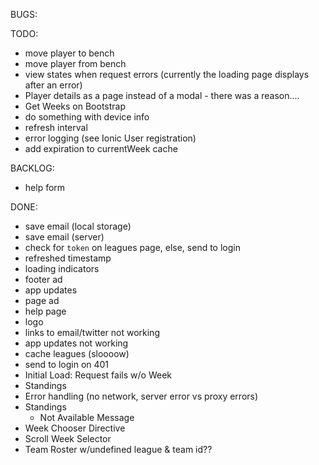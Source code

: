 BUGS:

TODO:
- move player to bench
- move player from bench
- view states when request errors (currently the loading page displays after an error)
- Player details as a page instead of a modal - there was a reason....
- Get Weeks on Bootstrap
- do something with device info
- refresh interval
- error logging (see Ionic User registration)
- add expiration to currentWeek cache

BACKLOG:
- help form

DONE:
- save email (local storage)
- save email (server)
- check for `token` on leagues page, else, send to login
- refreshed timestamp
- loading indicators
- footer ad
- app updates
- page ad
- help page
- logo
- links to email/twitter not working
- app updates not working
- cache leagues (sloooow)
- send to login on 401
- Initial Load: Request fails w/o Week
- Standings
- Error handling (no network, server error vs proxy errors)
- Standings
  - Not Available Message
- Week Chooser Directive
- Scroll Week Selector
- Team Roster w/undefined league & team id??
